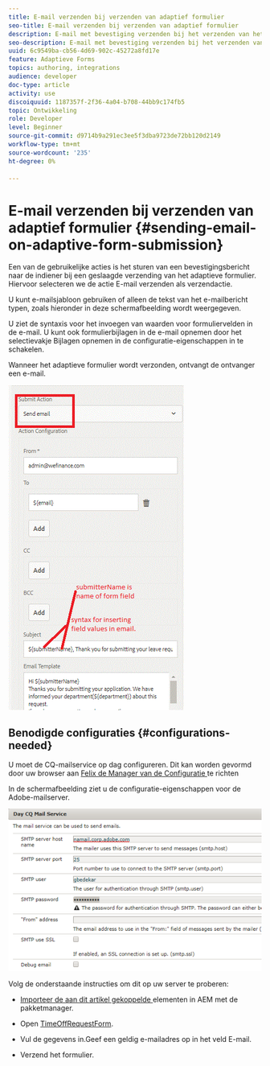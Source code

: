 ```yaml
---
title: E-mail verzenden bij verzenden van adaptief formulier
seo-title: E-mail verzenden bij verzenden van adaptief formulier
description: E-mail met bevestiging verzenden bij het verzenden van het adaptieve formulier met het onderdeel E-mail verzenden
seo-description: E-mail met bevestiging verzenden bij het verzenden van het adaptieve formulier met het onderdeel E-mail verzenden
uuid: 6c9549ba-cb56-4d69-902c-45272a8fd17e
feature: Adaptieve Forms
topics: authoring, integrations
audience: developer
doc-type: article
activity: use
discoiquuid: 1187357f-2f36-4a04-b708-44bb9c174fb5
topic: Ontwikkeling
role: Developer
level: Beginner
source-git-commit: d9714b9a291ec3ee5f3dba9723de72bb120d2149
workflow-type: tm+mt
source-wordcount: '235'
ht-degree: 0%

---
```



# E-mail verzenden bij verzenden van adaptief formulier {#sending-email-on-adaptive-form-submission}

Een van de gebruikelijke acties is het sturen van een bevestigingsbericht naar de indiener bij een geslaagde verzending van het adaptieve formulier. Hiervoor selecteren we de actie E-mail verzenden als verzendactie.

U kunt e-mailsjabloon gebruiken of alleen de tekst van het e-mailbericht typen, zoals hieronder in deze schermafbeelding wordt weergegeven.

U ziet de syntaxis voor het invoegen van waarden voor formuliervelden in de e-mail. U kunt ook formulierbijlagen in de e-mail opnemen door het selectievakje Bijlagen opnemen in de configuratie-eigenschappen in te schakelen.

Wanneer het adaptieve formulier wordt verzonden, ontvangt de ontvanger een e-mail.

![SendEmail](assets/sendemailaction.gif)

## Benodigde configuraties {#configurations-needed}

U moet de CQ-mailservice op dag configureren. Dit kan worden gevormd door uw browser aan [Felix de Manager van de Configuratie ](http://localhost:4502/system/console/configMgr) te richten

In de schermafbeelding ziet u de configuratie-eigenschappen voor de Adobe-mailserver.

![mailservice](assets/mailservice.png)

Volg de onderstaande instructies om dit op uw server te proberen:

* [Importeer de aan dit artikel gekoppelde ](assets/timeoffrequest.zip) elementen in AEM met de pakketmanager.

* Open [TimeOffRequestForm](http://localhost:4502/content/dam/formsanddocuments/helpx/timeoffrequestform/jcr:content?wcmmode=disabled).

* Vul de gegevens in.Geef een geldig e-mailadres op in het veld E-mail.

* Verzend het formulier.
